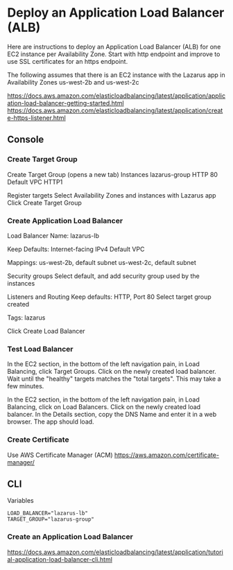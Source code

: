 # Deploy an Application Load Balancer (ALB)
Here are instructions to deploy an Application Load Balancer (ALB) for one EC2 instance per Availability Zone. Start with http endpoint and improve to use SSL certificates for an https endpoint.

The following assumes that there is an EC2 instance with the Lazarus app in Availability Zones us-west-2b and us-west-2c

https://docs.aws.amazon.com/elasticloadbalancing/latest/application/application-load-balancer-getting-started.html
https://docs.aws.amazon.com/elasticloadbalancing/latest/application/create-https-listener.html

## Console

### Create Target Group

Create Target Group (opens a new tab)
Instances
lazarus-group
HTTP
80
Default VPC
HTTP1

Register targets
Select Availability Zones and instances with Lazarus app
Click Create Target Group

### Create Application Load Balancer
Load Balancer Name: lazarus-lb

Keep Defaults:
Internet-facing
IPv4
Default VPC

Mappings: 
us-west-2b, default subnet
us-west-2c, default subnet

Security groups
Select default, and add security group used by the instances

Listeners and Routing
Keep defaults: HTTP, Port 80
Select target group created

Tags: lazarus

Click Create Load Balancer

### Test Load Balancer
In the EC2 section, in the bottom of the left navigation pain, in Load Balancing, click Target Groups.
Click on the newly created load balancer.
Wait until the "healthy" targets matches the "total targets". This may take a few minutes.

In the EC2 section, in the bottom of the left navigation pain, in Load Balancing, click on Load Balancers.
Click on the newly created load balancer.
In the Details section, copy the DNS Name and enter it in a web browser. The app should load.

### Create Certificate
Use AWS Certificate Manager (ACM)
https://aws.amazon.com/certificate-manager/

## CLI
Variables
```shell
LOAD_BALANCER="lazarus-lb"
TARGET_GROUP="lazarus-group"

```

### Create an Application Load Balancer
https://docs.aws.amazon.com/elasticloadbalancing/latest/application/tutorial-application-load-balancer-cli.html


